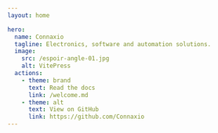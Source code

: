 ```yaml
---
layout: home

hero:
  name: Connaxio
  tagline: Electronics, software and automation solutions.
  image:
    src: /espoir-angle-01.jpg
    alt: VitePress
  actions:
    - theme: brand
      text: Read the docs
      link: /welcome.md
    - theme: alt
      text: View on GitHub
      link: https://github.com/Connaxio
---
```





